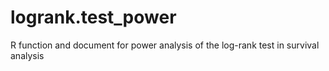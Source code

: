 # logrank.test_power
R function and document for power analysis of the log-rank test in survival analysis
